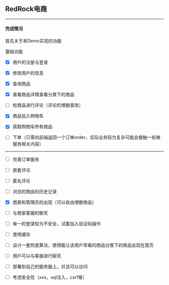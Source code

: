 ## RedRock电商

------

#### 完成情况

首先关于本Demo实现的功能

基础功能

* [x] 用戶的注册与登录

* [x] 修改用戶的信息

* [x] 查询商品

* [x] 查看商品详情查看分类下的商品

* [ ] 给商品进行评论（评论的增删查改）

* [x] 商品加入购物⻋

* [X] 获取购物⻋所有商品

* [ ] 下单（只需向前端返回一个订单order，实际业务较为复杂可能会接触一些微服务相关内容）

----

  

* [ ] 完善订单服务

* [ ] 嵌套评论

* [ ] 匿名评论

* [ ] 浏览的商品的历史记录

* [x] 商家和管理员的出现（可以自由增删商品）

* [ ] 与商家客服的聊天

* [ ] 单一的登录较为不安全，试着加入验证码操作

* [ ] 使用缓存

* [ ] 设计一套热度算法，使得能让该用戶常看的商品分类下的商品出现在首⻚

* [ ] 用戶可以与客服进行聊天

* [ ] 部署到自己的服务器上，并且可以访问

* [ ] 考虑安全性（xxs，sql注入，csrf等）